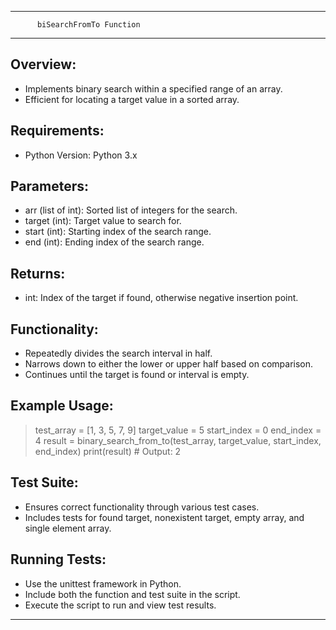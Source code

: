 ---------------------------------------------------------------
          biSearchFromTo Function
---------------------------------------------------------------

Overview:
---------
- Implements binary search within a specified range of an array.
- Efficient for locating a target value in a sorted array.

Requirements:
-------------
- Python Version: Python 3.x

Parameters:
-----------
- arr (list of int): Sorted list of integers for the search.
- target (int): Target value to search for.
- start (int): Starting index of the search range.
- end (int): Ending index of the search range.

Returns:
--------
- int: Index of the target if found, otherwise negative insertion point.

Functionality:
--------------
- Repeatedly divides the search interval in half.
- Narrows down to either the lower or upper half based on comparison.
- Continues until the target is found or interval is empty.

Example Usage:
--------------
> test_array = [1, 3, 5, 7, 9]
> target_value = 5
> start_index = 0
> end_index = 4
> result = binary_search_from_to(test_array, target_value, start_index, end_index)
> print(result)  # Output: 2

Test Suite:
-----------
- Ensures correct functionality through various test cases.
- Includes tests for found target, nonexistent target, empty array, and single element array.

Running Tests:
--------------
- Use the unittest framework in Python.
- Include both the function and test suite in the script.
- Execute the script to run and view test results.

---------------------------------------------------------------
